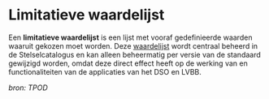 # Limitatieve waardelijst

Een **limitatieve waardelijst** is een lijst met vooraf gedefinieerde waarden waaruit gekozen moet worden. 
Deze [waardelijst](#begrip-waardelijst) wordt centraal beheerd in de Stelselcatalogus en kan alleen beheermatig
per versie van de standaard gewijzigd worden, omdat deze direct effect heeft op de werking van en functionaliteiten
van de applicaties van het DSO en LVBB.

*bron: TPOD*
